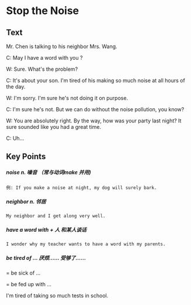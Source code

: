 # Stop the Noise

## Text

Mr. Chen is talking to his neighbor Mrs. Wang.

C: May I have a word with you ?

W: Sure. What's the problem?

C: It's about your son. I'm tired of his making so much noise at all hours of the day.

W: I'm sorry. I'm sure he's not doing it on purpose.

C: I'm sure he's not. But we can do without the noise pollution, you know?

W: You are absolutely right. By the way, how was your party last night? It sure sounded like you had a great time.

C: Uh...

## Key Points

##### noise n. 噪音 （常与动词make 并用\)

    例: If you make a noise at night, my dog will surely bark. 

##### neighbor n. 邻居 

    My neighbor and I get along very well. 

##### have a word with + 人 和某人谈话

    I wonder why my teacher wants to have a word with my parents. 

##### be tired of ... 厌烦…… 受够了……

= be sick of ... 

= be fed up with ...

I'm tired of taking so much tests in school. 





